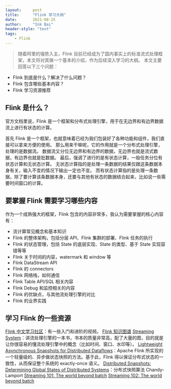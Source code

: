 ```yaml
---
layout:     post
title:      "Flink 学习大纲"
date:       2021-08-25
author:     "Ink Bai"
header-style: "text"
tags:
    - Flink
---
```


> 随着阿里的强势入主，Flink 目前已经成为了国内事实上的标准流式处理框架，本文将对其做一个基本的介绍，作为后续深入学习的大纲。
本文主要回答以下三个问题：
- Flink 到底是什么？解决了什么问题？
- Flink 包含哪些基本内容？
- Flink 学习资源推荐

## Flink 是什么？
官方文档里说，Flink 是一个框架和分布式处理引擎，用于在无边界和有边界数据流上进行有状态的计算。

首先 Flink 是一个框架，也就意味着已经为我们包装好了各种功能和组件，我们直接可以拿来方便的使用。
那么用来干嘛呢，它的作用就是一个分布式处理引擎，处理的是数据流。
数据流又分位无边界和有边界的数据，无边界也就是流式数据，有边界也就是批数据。
最后，强调了进行的是有状态计算，一般任务分位有状态计算和无状态计算。
无状态计算指的是处理一条数据的结果仅跟这条数据本身有关，输入不变的情况下输出一定也不变。
而有状态计算指的是处理一条数据，除了要计算该条数据本身，还要与其他有状态的数据结合起来，比如说一些需要时间窗口的计算。

## 要掌握 Flink 需要学习哪些内容
作为一个成熟强大的框架，Flink 包含的内容非常多，我认为需要掌握的核心内容有：
- 流计算常见概念和基本知识
- Flink 的整体架构，包括分层 API、Flink 集群的部署、Flink 任务的执行
- Flink 的状态管理，包括 State 的底层实现、State 的类型、基于 State 实现容错等等
- Flink 关于时间的内容，watermark 和 window 等
- Flink DataStream API
- Flink 的 connectors
- Flink 网络栈，如何通信
- Flink Table API/SQL 相关内容
- Flink Debug 和监控相关的内容
- Flink 的优缺点，与其他流处理引擎的对比
- Flink 的业界实践

## 学习 Flink 的一些资源
[Flink 中文学习社区](https://flink-learning.org.cn/activity/detail/bdbef5a3caf3029595b8c64d556c9811)：有一些入门和进阶的视频。
[Flink 知识图谱](/files/Apache-Flink-Stateful-Computations-over-Data-Streams.pdf)
[Streaming System](https://book.douban.com/subject/27080632/)：讲流处理引擎的一本书，书本的质量非常高，配了大量的图，目的就是让你很容易的懂流处理引擎中的概念（比如时间、窗口、水印等）。
[Lightweight Asynchronous Snapshots for Distributed Dataflows](https://arxiv.org/pdf/1506.08603.pdf)：Apache Flink 所实现的一个轻量级的、异步做状态快照的方法。基于此，Flink 得以保证分布式状态的一致性，从而保证整个系统的 exactly-once 语义。
[Distributed Snapshots: Determining Global States of Distributed Systems](https://lamport.azurewebsites.net/pubs/chandy.pdf)：分布式快照算法 Chandy-Lamport
[Streaming 101: The world beyond batch](https://www.oreilly.com/radar/the-world-beyond-batch-streaming-101/)
[Streaming 102: The world beyond batch](https://www.oreilly.com/radar/the-world-beyond-batch-streaming-102/)
